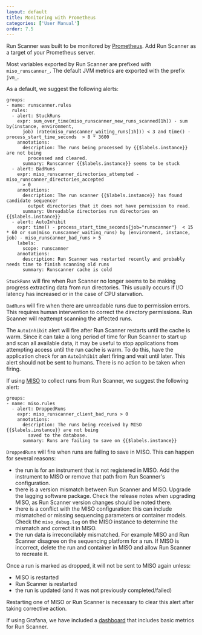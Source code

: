 ```yaml
---
layout: default
title: Monitoring with Prometheus
categories: ['User Manual']
order: 7.5
---
```

Run Scanner was built to be monitored by [Prometheus](https://prometheus.io/).
Add Run Scanner as a target of your Prometheus server.

Most variables exported by Run Scanner are prefixed with `miso_runscanner_`.
The default JVM metrics are exported with the prefix `jvm_`.

As a default, we suggest the following alerts:

```
groups:
- name: runscanner.rules
  rules:
  - alert: StuckRuns
    expr: sum_over_time(miso_runscanner_new_runs_scanned[1h]) - sum by(instance, environment,
      job) (rate(miso_runscanner_waiting_runs[1h])) < 3 and time() - process_start_time_seconds  > 8 * 3600
    annotations:
      description: The runs being processed by {{$labels.instance}} are not being
        processed and cleared.
      summary: Runscanner {{$labels.instance}} seems to be stuck
  - alert: BadRuns
    expr: miso_runscanner_directories_attempted - miso_runscanner_directories_accepted
      > 0
    annotations:
      description: The run scanner {{$labels.instance}} has found candidate sequencer
        output directories that it does not have permission to read.
      summary: Unreadable directories run directories on {{$labels.instance}}
  - alert: AutoInhibit
    expr: time() - process_start_time_seconds{job="runscanner"}  < 15 * 60 or sum(miso_runscanner_waiting_runs) by (environment, instance, job) - miso_runscanner_bad_runs > 5
    labels:
      scope: runscanner
    annotations:
      description: Run Scanner was restarted recently and probably needs time to finish scanning old runs
      summary: Runscanner cache is cold
```

`StuckRuns` will fire when Run Scanner no longer seems to be making progress
extracting data from run directories. This usually occurs if I/O latency has
increased or in the case of CPU starvation.

`BadRuns` will fire when there are unreadable runs due to permission errors.
This requires human intervention to correct the directory permissions. Run
Scanner will reattempt scanning the affected runs.

The `AutoInhibit` alert will fire after Run Scanner restarts until the cache is
warm. Since it can take a long period of time for Run Scanner to start up and
scan all available data, it may be useful to stop applications from attempting
access until the run cache is warm. To do this, have the application check for
an `AutoInhibit` alert firing and wait until later. This alert should not be
sent to humans. There is no action to be taken when firing.


If using [MISO](https://github.com/miso-lims/miso-lims) to collect runs from
Run Scanner, we suggest the following alert:

```
groups:
- name: miso.rules
  - alert: DroppedRuns
    expr: miso_runscanner_client_bad_runs > 0
    annotations:
      description: The runs being received by MISO {{$labels.instance}} are not being
        saved to the database.
      summary: Runs are failing to save on {{$labels.instance}}
```

`DroppedRuns` will fire when runs are failing to save in MISO. This can happen
for several reasons:

* the run is for an instrument that is not registered in MISO. Add the
  instrument to MISO or remove that path from Run Scanner's configuration.
* there is a version mismatch between Run Scanner and MISO. Upgrade the lagging
  software package. Check the release notes when upgrading MISO, as Run Scanner
  version changes should be noted there.
* there is a conflict with the MISO configuration: this can include mismatched
  or missing sequencing parameters or container models. Check the
  `miso_debug.log` on the MISO instance to determine the mismatch and correct
  it in MISO.
* the run data is irreconcilably mismatched. For example MISO and Run Scanner
  disagree on the sequencing platform for a run. If MISO is incorrect, delete
  the run and container in MISO and allow Run Scanner to recreate it.

Once a run is marked as dropped, it will not be sent to MISO again unless:
* MISO is restarted
* Run Scanner is restarted
* the run is updated (and it was not previously completed/failed)

Restarting one of MISO or Run Scanner is necessary to clear this alert after
taking corrective action.

If using Grafana, we have included a
[dashboard](https://github.com/miso-lims/runscanner/blob/master/grafana-dashboard.json)
that includes basic metrics for Run Scanner.
